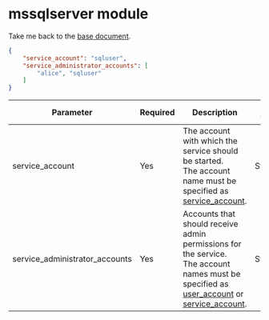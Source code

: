 # mssqlserver module

Take me back to the [base document](./cfg_root.md).

```json
{
    "service_account": "sqluser",
    "service_administrator_accounts": [
        "alice", "sqluser"
    ]
}
```

|Parameter           |Required|Description                               |Data type             |Example                  |
|--------------------|--------|-------------------------------------------|---------------------|-------------------------|
|service_account     |Yes      |The account with which the service should be started.<br>The account name must be specified as [service_account](./cfg_service_account.md).|String               |`"sqluser"`                |
|service_administrator_accounts|Yes      |Accounts that should receive admin permissions for the service.<br>The account names must be specified as [user_account](./cfg_user_account.md) or [service_account](./cfg_service_account.md).|String[]             |`"alice", "sqluser"`       |
